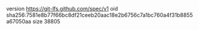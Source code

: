 version https://git-lfs.github.com/spec/v1
oid sha256:7581e8b77f66bc8df21ceeb20aac18e2b6756c7a1bc760a4f31b8855a67050aa
size 38805
